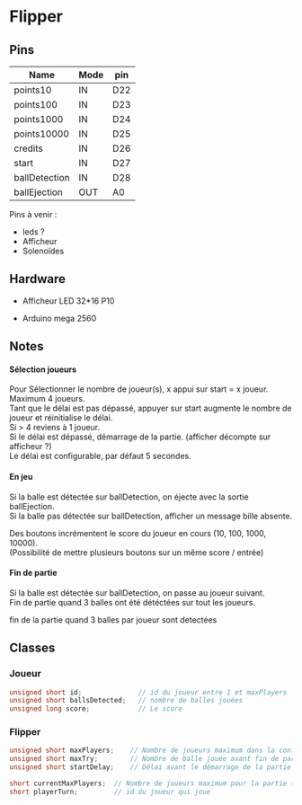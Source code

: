 # Flipper

## Pins

Name          | Mode | pin
--------------|------|----
points10      | IN   | D22
points100     | IN   | D23
points1000    | IN   | D24
points10000   | IN   | D25
credits       | IN   | D26
start         | IN   | D27
ballDetection | IN   | D28
ballEjection  | OUT  | A0

Pins à venir :
- leds ?
- Afficheur
- Solenoïdes
<!-- BallIndex     | OUT  | A1 -->

## Hardware

- Afficheur LED 32*16 P10
<!-- [https://circuitdigest.com/microcontroller-projects/digital-notice-board-using-p10-led-matrix-display-and-arduino] -->
- Arduino mega 2560

## Notes

#### Sélection joueurs
Pour Sélectionner le nombre de joueur(s), x appui sur start = x joueur. Maximum 4 joueurs.\
Tant que le délai est pas dépassé, appuyer sur start augmente le nombre de joueur et réinitialise le délai.\
Si > 4 reviens à 1 joueur.\
Si le délai est dépassé, démarrage de la partie. (afficher décompte sur afficheur ?)\
Le délai est configurable, par défaut 5 secondes.

#### En jeu
Si la balle est détectée sur ballDetection, on éjecte avec la sortie ballEjection.\
Si la balle pas détectée sur ballDetection, afficher un message bille absente.

Des boutons incrémentent le score du joueur en cours (10, 100, 1000, 10000).\
(Possibilité de mettre plusieurs boutons sur un même score / entrée)

#### Fin de partie
Si la balle est détectée sur ballDetection, on passe au joueur suivant.\
Fin de partie quand 3 balles ont été détéctées sur tout les joueurs.

fin de la partie quand 3 balles par joueur sont detectées

## Classes

### Joueur
```c++
unsigned short id;              // id du joueur entre 1 et maxPlayers
unsigned short ballsDetected;   // nombre de balles jouées
unsigned long score;            // Le score
```

### Flipper
```c++
unsigned short maxPlayers;    // Nombre de joueurs maximum dans la config
unsigned short maxTry;        // Nombre de balle jouée avant fin de partie
unsigned short startDelay;    // Délai avant le démarrage de la partie (reset à chaque appui sur start)

short currentMaxPlayers;  // Nombre de joueurs maximum pour la partie (incrémente à chaque appui start)
short playerTurn;         // id du joueur qui joue
```